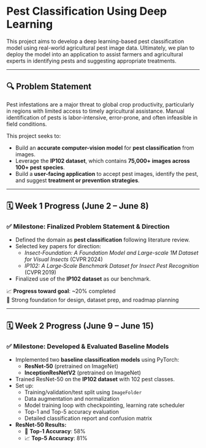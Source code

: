 # Pest Classification Using Deep Learning 

This project aims to develop a deep learning-based pest classification model using real-world agricultural pest image data. Ultimately, we plan to deploy the model into an application to assist farmers and agricultural experts in identifying pests and suggesting appropriate treatments.

---

## 🔍 Problem Statement

Pest infestations are a major threat to global crop productivity, particularly in regions with limited access to timely agricultural assistance. Manual identification of pests is labor-intensive, error-prone, and often infeasible in field conditions.

This project seeks to:
- Build an **accurate computer-vision model** for **pest classification** from images.
- Leverage the **IP102 dataset**, which contains **75,000+ images across 100+ pest species**.
- Build a **user-facing application** to accept pest images, identify the pest, and suggest **treatment or prevention strategies**.

---

## 🗓️ Week 1 Progress (June 2 – June 8)

### ✅ Milestone: Finalized Problem Statement & Direction

- Defined the domain as **pest classification** following literature review.
- Selected key papers for direction:
  - *Insect-Foundation: A Foundation Model and Large-scale 1M Dataset for Visual Insects* (CVPR 2024)
  - *IP102: A Large‑Scale Benchmark Dataset for Insect Pest Recognition* (CVPR 2019)
- Finalized use of the **IP102 dataset** as our benchmark.

📈 **Progress toward goal**: ~20% completed  
📌 Strong foundation for design, dataset prep, and roadmap planning

---

## 🗓️ Week 2 Progress (June 9 – June 15)

### ✅ Milestone: Developed & Evaluated Baseline Models

- Implemented two **baseline classification models** using PyTorch:
  - **ResNet-50** (pretrained on ImageNet)
  - **InceptionResNetV2** (pretrained on ImageNet)
- Trained ResNet-50 on the **IP102 dataset** with 102 pest classes.
- Set up:
  - Training/validation/test split using `ImageFolder`
  - Data augmentation and normalization
  - Model training loop with checkpointing, learning rate scheduler
  - Top-1 and Top-5 accuracy evaluation
  - Detailed classification report and confusion matrix
- **ResNet-50 Results:**
  - 📌 **Top-1 Accuracy**: 58%
  - 📈 **Top-5 Accuracy**: 81%


